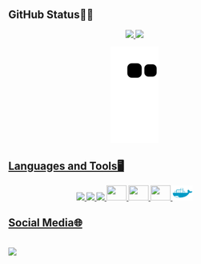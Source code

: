 ## GitHub Status👨‍💻
<div align="center">
  <a href="https://github.com/yellowisk">
  <img height="140em" src="https://github-readme-stats.vercel.app/api?username=yellowisk&show_icons=true&theme=yeblu&include_all_commits=true&count_private=true"/>
  <img height="140em" src="https://github-readme-stats.vercel.app/api/top-langs/?username=yellowisk&layout=compact&langs_count=7&theme=yeblu"/>
    
![Snake animation](https://github.com/yellowisk/yellowisk/blob/output/github-contribution-grid-snake.svg)  
    
</div>
  
## Languages and Tools🖥
<div style="display: inline_block" align="center">
    <img height="30" src="https://cdn.jsdelivr.net/gh/devicons/devicon/icons/html5/html5-original.svg"/>
    <img height="37.5" src="https://cdn.jsdelivr.net/gh/devicons/devicon/icons/css3/css3-original-wordmark.svg"/>
    <img height="30" src="https://cdn.jsdelivr.net/gh/devicons/devicon/icons/javascript/javascript-original.svg"/>
    <img height="30" width="40" src="https://cdn.jsdelivr.net/gh/devicons/devicon/icons/java/java-original.svg"/>
    <img height="30" width="40" src="https://cdn.jsdelivr.net/gh/devicons/devicon/icons/mysql/mysql-original.svg"/>
    <img height="30" width="40" src="https://cdn.jsdelivr.net/gh/devicons/devicon/icons/php/php-original.svg"/>
    <img height="30" width="40" src="https://raw.githubusercontent.com/devicons/devicon/master/icons/docker/docker-plain.svg">
</div>

## Social Media🌐
<div style="display: inline_block"><br>
  <a href="https://www.instagram.com/yellowisk/"><img align="center" src="https://img.shields.io/badge/Instagram-E4405F?style=for-the-badge&logo=instagram&logoColor=white"></a>
</div>

